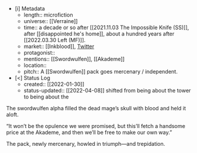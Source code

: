- [i] Metadata
	- length:: microfiction
	- universe:: [[Verraine]]
	- time:: a decade or so after [[2021.11.03 The Impossible Knife (SS)]], after [[disappointed he's home]], about a hundred years after [[2022.03.30 Left (MF)]].
	- market:: [[Inkblood]], [Twitter](https://twitter.com/EleanorKonik/status/1405318135364923392) 
	- protagonist::
	- mentions:: [[Swordwulfen]], [[Akademe]]
	- location::
	- pitch:: A [[Swordwulfen]] pack goes mercenary / independent.
- [<]  Status Log
	- created:: [[2022-01-30]]
	- status-updated:: [[2022-04-08]] shifted from being about the tower to being about the 


The swordwulfen alpha filled the dead mage’s skull with blood and held it aloft.

“It won’t be the opulence we were promised, but this’ll fetch a handsome price at the Akademe, and then we’ll be free to make our own way.” 
 
The pack, newly mercenary, howled in triumph—and trepidation.
 